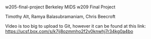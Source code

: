 #
w205-final-project
Berkeley MIDS w209 Final Project

Timothy Alt, Ramya Balasubramaniam, Chris Beecroft

Video is too big to upload to Git, however it can be found at this link:
https://ucsf.box.com/s/k7ij8ozmmho2f2v0knwhj7r34kg0a4bo
